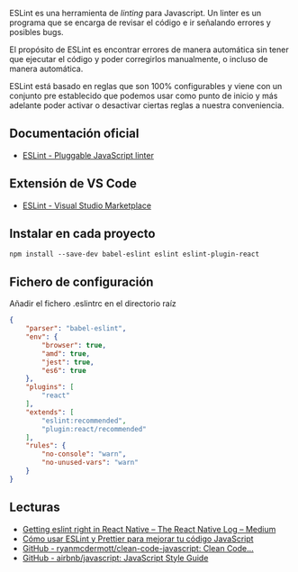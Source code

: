 ESLint es una herramienta de *linting* para Javascript. Un linter es un programa que se encarga de revisar el código e ir señalando errores y posibles bugs. 

El propósito de ESLint es encontrar errores de manera automática sin tener que ejecutar el código y poder corregirlos manualmente, o incluso de manera automática.

ESLint está basado en reglas que son 100% configurables y viene con un conjunto pre establecido que podemos usar como punto de inicio y más adelante poder activar o desactivar ciertas reglas a nuestra conveniencia.

## Documentación oficial

* [ESLint - Pluggable JavaScript linter](https://eslint.org)

## Extensión de VS Code

* [ESLint - Visual Studio Marketplace](https://marketplace.visualstudio.com/items?itemName=dbaeumer.vscode-eslint)

## Instalar en cada proyecto

```shell
npm install --save-dev babel-eslint eslint eslint-plugin-react
```

## Fichero de configuración

Añadir el fichero .eslintrc en el directorio raíz

```json
{
    "parser": "babel-eslint",
    "env": {
        "browser": true,
      	"amd": true,
        "jest": true,
      	"es6": true
    },
    "plugins": [
        "react"
    ],
    "extends": [
        "eslint:recommended",
        "plugin:react/recommended"
    ],
    "rules": {
    	"no-console": "warn",
        "no-unused-vars": "warn"
    }
}
```

## Lecturas

* [Getting eslint right in React Native – The React Native Log – Medium](https://medium.com/the-react-native-log/getting-eslint-right-in-react-native-bd27524cc77b)
* [Cómo usar ESLint y Prettier para mejorar tu código JavaScript](https://platzi.com/tutoriales/1099-fundamentos-javascript-2017/2181-como-usar-eslint-y-prettier-para-mejorar-tu-codigo-javascript/)
* [GitHub - ryanmcdermott/clean-code-javascript: Clean Code...](https://github.com/ryanmcdermott/clean-code-javascript) 
* [GitHub - airbnb/javascript: JavaScript Style Guide](https://github.com/airbnb/javascript)